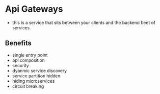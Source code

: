 # Api Gateways

- this is a service that sits between your clients and the backend fleet of services

## Benefits

- single entry point
- api composition
- security
- dyanmic service discovery
- service partition hidden
- hiding microservices
- circuit breaking
